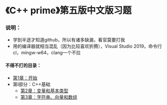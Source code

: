 # 《C++ prime》第五版中文版习题
### 说明：
* 学到半途才知道github，所以有诸多缺漏，看官莫要打我
* 用的编译器就相当混乱（因为比较喜欢折腾），Visual Studio 2019，命令行cl，mingw-w64，clang一个不拉
#### 不得不打的目录：
- [第1章：开始](Chapter_01/README.md)
- 第I部分：C++基础
  - [第2章：变量和基本类型](Chapter_02/README.md)
  - [第3章：字符串、向量和数组](Chapter_03/README.md)
